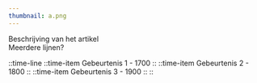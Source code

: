 ```yaml
---
thumbnail: a.png
---
```

Beschrijving van het artikel <br/>
Meerdere lijnen?
<!--more-->
::time-line
    ::time-item
    Gebeurtenis 1 - 1700
    ::
    ::time-item
    Gebeurtenis 2 - 1800
    ::
    ::time-item
    Gebeurtenis 3 - 1900
    ::
::